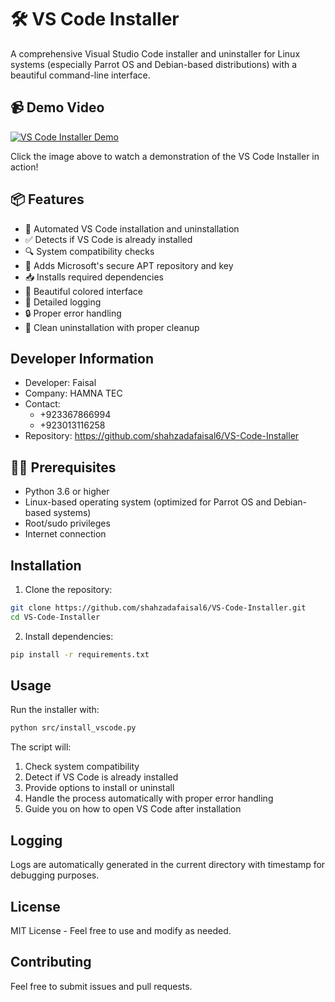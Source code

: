 # 🛠️ VS Code Installer

A comprehensive Visual Studio Code installer and uninstaller for Linux systems (especially Parrot OS and Debian-based distributions) with a beautiful command-line interface.

## 📹 Demo Video
[![VS Code Installer Demo](https://img.youtube.com/vi/9nmAZ8YVrrc/0.jpg)](https://www.youtube.com/embed/9nmAZ8YVrrc?autoplay=1)

Click the image above to watch a demonstration of the VS Code Installer in action!

## 📦 Features
- 🚀 Automated VS Code installation and uninstallation
- ✅ Detects if VS Code is already installed
- 🔍 System compatibility checks
- 🔐 Adds Microsoft's secure APT repository and key
- 📥 Installs required dependencies
- 🎨 Beautiful colored interface
- 📝 Detailed logging
- 🔒 Proper error handling
- 🧹 Clean uninstallation with proper cleanup

## Developer Information
- Developer: Faisal
- Company: HAMNA TEC
- Contact: 
  - +923367866994
  - +923013116258
- Repository: https://github.com/shahzadafaisal6/VS-Code-Installer

## 🧑‍💻 Prerequisites
- Python 3.6 or higher
- Linux-based operating system (optimized for Parrot OS and Debian-based systems)
- Root/sudo privileges
- Internet connection

## Installation

1. Clone the repository:
```bash
git clone https://github.com/shahzadafaisal6/VS-Code-Installer.git
cd VS-Code-Installer
```

2. Install dependencies:
```bash
pip install -r requirements.txt
```

## Usage

Run the installer with:
```bash
python src/install_vscode.py
```

The script will:
1. Check system compatibility
2. Detect if VS Code is already installed
3. Provide options to install or uninstall
4. Handle the process automatically with proper error handling
5. Guide you on how to open VS Code after installation

## Logging

Logs are automatically generated in the current directory with timestamp for debugging purposes.

## License

MIT License - Feel free to use and modify as needed.

## Contributing

Feel free to submit issues and pull requests.